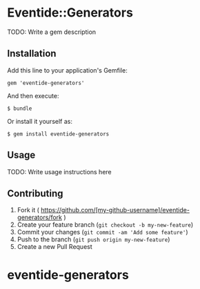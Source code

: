 # Eventide::Generators

TODO: Write a gem description

## Installation

Add this line to your application's Gemfile:

    gem 'eventide-generators'

And then execute:

    $ bundle

Or install it yourself as:

    $ gem install eventide-generators

## Usage

TODO: Write usage instructions here

## Contributing

1. Fork it ( https://github.com/[my-github-username]/eventide-generators/fork )
2. Create your feature branch (`git checkout -b my-new-feature`)
3. Commit your changes (`git commit -am 'Add some feature'`)
4. Push to the branch (`git push origin my-new-feature`)
5. Create a new Pull Request
# eventide-generators
